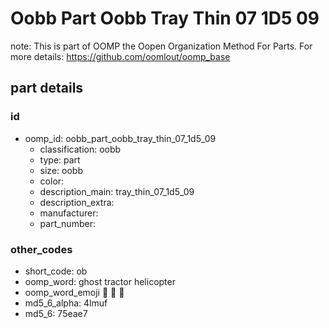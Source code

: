 # Oobb Part Oobb Tray Thin 07 1D5 09  

note: This is part of OOMP the Oopen Organization Method For Parts. For more details: https://github.com/oomlout/oomp_base

##  part details





### id
* oomp_id: oobb_part_oobb_tray_thin_07_1d5_09
  * classification: oobb
  * type: part
  * size: oobb
  * color: 
  * description_main: tray_thin_07_1d5_09
  * description_extra: 
  * manufacturer: 
  * part_number: 

### other_codes
* short_code: ob
* oomp_word: ghost tractor helicopter
* oomp_word_emoji :ghost: :tractor: :helicopter:
* md5_6_alpha: 4lmuf
* md5_6: 75eae7